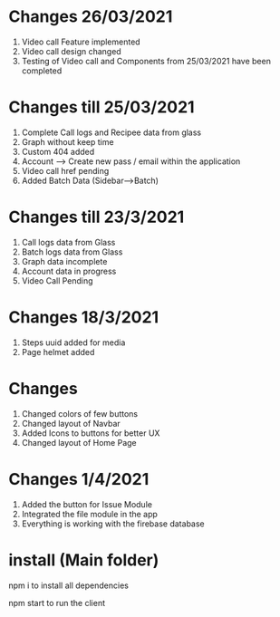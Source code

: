 # Changes 26/03/2021

1.  Video call Feature implemented
2.  Video call design changed
3.  Testing of Video call and Components from 25/03/2021 have been completed

# Changes till 25/03/2021

1.  Complete Call logs and Recipee data from glass
2.  Graph without keep time
3.  Custom 404 added
4.  Account --> Create new pass / email within the application
5.  Video call href pending
6.  Added Batch Data (Sidebar-->Batch)

# Changes till 23/3/2021

1.  Call logs data from Glass
2.  Batch logs data from Glass
3.  Graph data incomplete
4.  Account data in progress
5.  Video Call Pending

# Changes 18/3/2021

1.  Steps uuid added for media
2.  Page helmet added

# Changes

1.  Changed colors of few buttons
2.  Changed layout of Navbar
3.  Added Icons to buttons for better UX
4.  Changed layout of Home Page

# Changes 1/4/2021

1.  Added the button for Issue Module
2.  Integrated the file module in the app
3.  Everything is working with the firebase database

# install (Main folder)

npm i to install all dependencies

npm start to run the client
